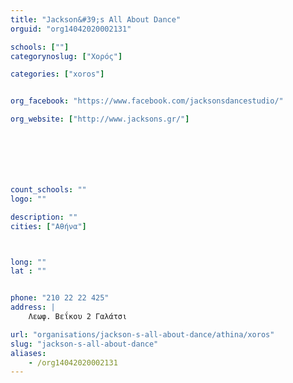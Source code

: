 ```yaml
---
title: "Jackson&#39;s All About Dance"
orguid: "org14042020002131"

schools: [""]
categorynoslug: ["Χορός"]

categories: ["xoros"]


org_facebook: "https://www.facebook.com/jacksonsdancestudio/"

org_website: ["http://www.jacksons.gr/"]







count_schools: ""
logo: ""

description: ""
cities: ["Αθήνα"]



long: ""
lat : ""


phone: "210 22 22 425"
address: |
    Λεωφ. Βεΐκου 2 Γαλάτσι

url: "organisations/jackson-s-all-about-dance/athina/xoros"
slug: "jackson-s-all-about-dance"
aliases:
    - /org14042020002131
---
```



